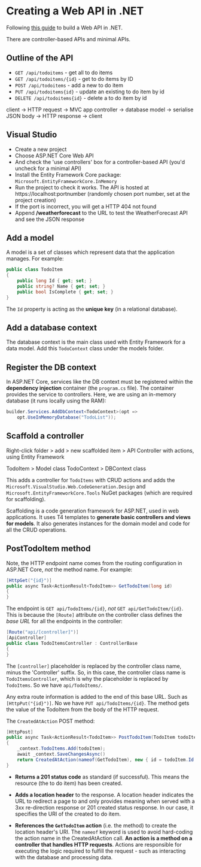 # Creating a Web API in .NET

Following [this guide](https://learn.microsoft.com/en-us/aspnet/core/tutorials/first-web-api?view=aspnetcore-9.0&tabs=visual-studio) to build a Web API in .NET.

There are controller-based APIs and minimal APIs.

## Outline of the API

- ```GET /api/todoitems``` - get all to do items
- ```GET /api/todoitems/{id}``` - get to do items by ID
- ```POST /api/todoitems``` - add a new to do item
- ```PUT /api/todoitems{id}``` - update an existing to do item by id
- ```DELETE /api/todoitems{id}``` - delete a to do item by id

client -> HTTP request -> MVC app controller -> database
model -> serialise JSON body -> HTTP response -> client

## Visual Studio

- Create a new project
- Choose ASP.NET Core Web API 
- And check the 'use controllers' box for a controller-based API (you'd uncheck for a minimal API)
- Install the Entity Framework Core package: ```Microsoft.EntityFrameworkCore.InMemory```
- Run the project to check it works. The API is hosted at https://localhost:portnumber (randomly chosen port number, set at the project creation)
- If the port is incorrect, you will get a HTTP 404 not found
- Append **/weatherforecast** to the URL to test the WeatherForecast API and see the JSON response

## Add a model

A model is a set of classes which represent data that the application manages. For example:

```csharp
public class TodoItem
{
    public long Id { get; set; }
    public string? Name { get; set; }
    public bool IsComplete { get; set; }
}
```

The ```Id``` property is acting as the **unique key** (in a relational database).

## Add a database context

The database context is the main class used with Entity Framework for a data model. Add this ```TodoContext``` class under the models folder.

## Register the DB context

In ASP.NET Core, services like the DB context must be registered within the **dependency injection** container (the ```program.cs``` file). The container provides the service to controllers. Here, we are using an in-memory database (it runs locally using the RAM):

```csharp
builder.Services.AddDbContext<TodoContext>(opt =>
    opt.UseInMemoryDatabase("TodoList"));
```

## Scaffold a controller

Right-click folder > add > new scaffolded item > API Controller with actions, using Entity Framework

TodoItem > Model class
TodoContext > DBContext class

This adds a controller for ```TodoItems``` with CRUD actions and adds the ```Microsoft.VisualStudio.Web.CodeGeneration.Design``` and ```Microsoft.EntityFrameworkCore.Tools``` NuGet packages (which are required for scaffolding).

Scaffolding is a code generation framework for ASP.NET, used in web applications. It uses T4 templates to **generate basic controllers and views for models**. It also generates instances for the domain model and code for all the CRUD operations.

## PostTodoItem method

Note, the HTTP endpoint name comes from the routing configuration in ASP.NET Core, *not* the method name. For example:

```csharp
[HttpGet("{id}")]
public async Task<ActionResult<TodoItem>> GetTodoItem(long id)
{
}
```

The endpoint is ```GET api/TodoItems/{id}```, *not* ```GET api/GetTodoItem/{id}```. This is because the ```[Route]``` attribute on the controller class defines the *base URL* for all the endpoints in the controller:

```csharp
[Route("api/[controller]")]
[ApiController]
public class TodoItemsController : ControllerBase
{
}
```

The ```[controller]``` placeholder is replaced by the controller class name, minus the 'Controller' suffix. So, in this case, the controller class name is ```TodoItemsController```, which is why the placeholder is replaced by ```TodoItems```. So we have ```api/TodoItems/```.

Any extra route information is added to the end of this base URL. Such as ```[HttpPut("{id}")]```. No we have ```PUT api/TodoItems/{id}```. The method gets the value of the TodoItem from the body of the HTTP request.

The ```CreatedAtAction``` POST method:

```csharp
[HttpPost]
public async Task<ActionResult<TodoItem>> PostTodoItem(TodoItem todoItem)
{
    _context.TodoItems.Add(todoItem);
    await _context.SaveChangesAsync()
    return CreatedAtAction(nameof(GetTodoItem), new { id = todoItem.Id }, todoItem);
}
```

- **Returns a 201 status code** as standard (if successful). This means the resource (the to do item) has been created.

- **Adds a location header** to the response. A location header indicates the URL to redirect a page to and only provides meaning when served with a 3xx re-direction response or 201 created status response. In our case, it specifies the URI of the created to do item.

- **References the ```GetTodoItem``` action** (i.e. the method) to create the location header's URI. The ```nameof``` keyword is used to avoid hard-coding the action name in the CreatedAtAction call. **An action is a method on a controller that handles HTTP requests**. Actions are responsible for executing the logic required to fulfill the request - such as interacting with the database and processing data.
